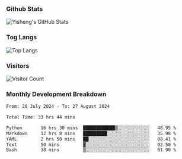 ### Github Stats
![Yisheng's GitHub Stats](https://github-readme-stats-9qabuvhk1-gongyisheng.vercel.app/api?username=gongyisheng&count_private=true&show_icons=true)
### Tog Langs
![Top Langs](https://github-readme-stats-9qabuvhk1-gongyisheng.vercel.app/api/top-langs/?username=gongyisheng&layout=compact)
### Visitors
![Visitor Count](https://profile-counter.glitch.me/gongyisheng/count.svg)
### Monthly Development Breakdown
<!--START_SECTION:waka-->

```txt
From: 28 July 2024 - To: 27 August 2024

Total Time: 33 hrs 44 mins

Python       16 hrs 30 mins  ████████████▒░░░░░░░░░░░░   48.95 %
Markdown     12 hrs 8 mins   █████████░░░░░░░░░░░░░░░░   35.98 %
YAML         2 hrs 50 mins   ██░░░░░░░░░░░░░░░░░░░░░░░   08.41 %
Text         50 mins         ▓░░░░░░░░░░░░░░░░░░░░░░░░   02.50 %
Bash         38 mins         ▒░░░░░░░░░░░░░░░░░░░░░░░░   01.90 %
```

<!--END_SECTION:waka-->

